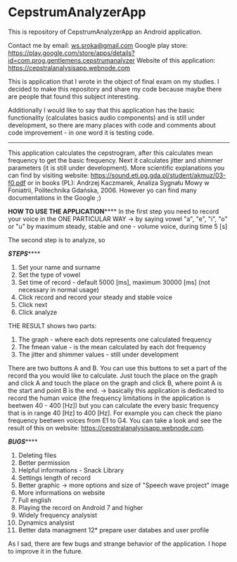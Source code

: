 # CepstrumAnalyzerApp
This is repository of CepstrumAnalyzerApp an Android application.

Contact me by email: ws.sroka@gmail.com
Google play store: https://play.google.com/store/apps/details?id=com.prog.gentlemens.cepstrumanalyzer
Website of this application: https://cepstralanalysisapp.webnode.com

This is application that I wrote in the object of final exam on my studies.
I decided to make this repository and share my code because maybe there are people that found this
subject interesting.

Additionally I would like to say that this application has the basic functionality (calculates basics audio components)
and is still under development, so there are many places with code and comments about code improvement - in one
word it is testing code.
**********************************************************************************************************************

This application calculates the cepstrogram, after this calculates mean frequency to get the basic frequency. Next
it calculates jitter and shimmer parameters (it is still under development). More scientific explanations
you can find by visiting website: https://sound.eti.pg.gda.pl/student/akmuz/03-f0.pdf or in books (PL):	Andrzej Kaczmarek, Analiza Sygnału Mowy w Foniatrii, Politechnika Gdańska, 2006. 
However yo can find many documentations in the Google ;)

**************HOW TO USE THE APPLICATION******************
In the first step you need to record your voice in the ONE PARTICULAR WAY 
-> by saying vowel "a", "e", "i", "o" or "u" by maximum  steady, stable and one - volume voice, during time 5 [s]

The second step is to analyze, so

*********************STEPS*************************
1. Set your name and surname
2. Set the type of vowel
3. Set time of record - default 5000 [ms], maximum 30000 [ms] (not necessary in normal usage)
4. Click record and record your steady and stable voice
5. Click next
6. Click analyze

THE RESULT shows two parts:
1. The graph - where each dots represents one calculated frequency
2. The fmean value - is the mean calculated by each dot frequency
3. The jitter and shimmer values - still under development

There are two buttons A and B. You can use this buttons to set a part of the record tha you would like
to calculate. Just touch the place on the graph and click A and touch the place on the graph and click B,
where point A is the start and point B is the end.
-> basically this application is dedicated to record the human voice (the frequency limitations in the application
is beetwen 40 - 400 [Hz]) but you can calculate the every basic frequency that is in range 40 [Hz] to 400 [Hz].
For example you can check the piano frequency beetwen voices from E1 to G4. You can take a look and see the
result of this on website:  https://cepstralanalysisapp.webnode.com.

*******************BUGS***********************
1. Deleting files
2. Better permission
3. Helpful informations - Snack Library
4. Settings length of record
5. Better graphic -> more options and size of "Speech wave project" image
6. More informations on website
7. Full english
8. Playing the record on Android 7 and higher
9. Widely frequency analysist
10. Dynamics analysist
11. Better data managment
12* prepare user databes and user profile

As I sad, there are few bugs and strange behavior of the application. I hope to improve it in the future.
